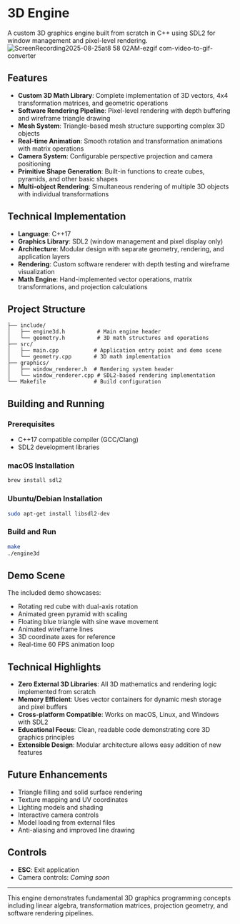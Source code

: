 # 3D Engine

A custom 3D graphics engine built from scratch in C++ using SDL2 for window management and pixel-level rendering.
![ScreenRecording2025-08-25at8 58 02AM-ezgif com-video-to-gif-converter](https://github.com/user-attachments/assets/02d5535d-83d0-49a2-a681-b43d9e4a254b)

## Features

- **Custom 3D Math Library**: Complete implementation of 3D vectors, 4x4 transformation matrices, and geometric operations
- **Software Rendering Pipeline**: Pixel-level rendering with depth buffering and wireframe triangle drawing
- **Mesh System**: Triangle-based mesh structure supporting complex 3D objects
- **Real-time Animation**: Smooth rotation and transformation animations with matrix operations
- **Camera System**: Configurable perspective projection and camera positioning
- **Primitive Shape Generation**: Built-in functions to create cubes, pyramids, and other basic shapes
- **Multi-object Rendering**: Simultaneous rendering of multiple 3D objects with individual transformations

## Technical Implementation

- **Language**: C++17
- **Graphics Library**: SDL2 (window management and pixel display only)
- **Architecture**: Modular design with separate geometry, rendering, and application layers
- **Rendering**: Custom software renderer with depth testing and wireframe visualization
- **Math Engine**: Hand-implemented vector operations, matrix transformations, and projection calculations

## Project Structure

```
├── include/
│   ├── engine3d.h          # Main engine header
│   └── geometry.h          # 3D math structures and operations
├── src/
│   ├── main.cpp           # Application entry point and demo scene
│   └── geometry.cpp       # 3D math implementation
├── graphics/
│   ├── window_renderer.h  # Rendering system header
│   └── window_renderer.cpp # SDL2-based rendering implementation
└── Makefile               # Build configuration
```

## Building and Running

### Prerequisites
- C++17 compatible compiler (GCC/Clang)
- SDL2 development libraries

### macOS Installation
```bash
brew install sdl2
```

### Ubuntu/Debian Installation
```bash
sudo apt-get install libsdl2-dev
```

### Build and Run
```bash
make
./engine3d
```

## Demo Scene

The included demo showcases:
- Rotating red cube with dual-axis rotation
- Animated green pyramid with scaling
- Floating blue triangle with sine wave movement
- Animated wireframe lines
- 3D coordinate axes for reference
- Real-time 60 FPS animation loop

## Technical Highlights

- **Zero External 3D Libraries**: All 3D mathematics and rendering logic implemented from scratch
- **Memory Efficient**: Uses vector containers for dynamic mesh storage and pixel buffers
- **Cross-platform Compatible**: Works on macOS, Linux, and Windows with SDL2
- **Educational Focus**: Clean, readable code demonstrating core 3D graphics principles
- **Extensible Design**: Modular architecture allows easy addition of new features

## Future Enhancements

- Triangle filling and solid surface rendering
- Texture mapping and UV coordinates
- Lighting models and shading
- Interactive camera controls
- Model loading from external files
- Anti-aliasing and improved line drawing

## Controls

- **ESC**: Exit application
- Camera controls: *Coming soon*

---

This engine demonstrates fundamental 3D graphics programming concepts including linear algebra, transformation matrices, projection geometry, and software rendering pipelines.
